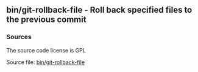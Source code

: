 ## bin/git-rollback-file - Roll back specified files to the previous commit


### Sources
<a href="#sources"></a>
<!-- dev.mdmark  mdmark:MDSECTION  state:BEG_AUTO  param:Sources -->
The source code license is GPL

Source file: [bin/git-rollback-file](/bin/git-rollback-file)

<!-- dev.mdmark  mdmark:MDSECTION  state:END_AUTO  param:Sources -->

